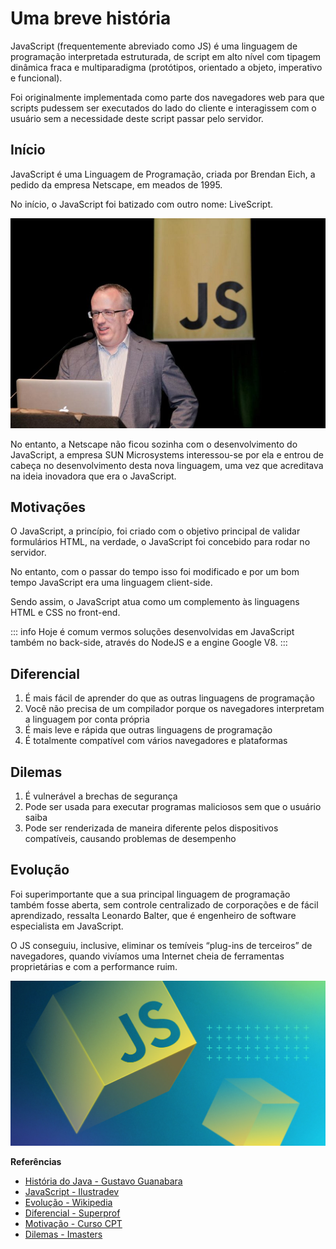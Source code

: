 # Uma breve história

JavaScript (frequentemente abreviado como JS) é uma linguagem de programação interpretada estruturada, de script em alto nível com tipagem dinâmica fraca e multiparadigma (protótipos, orientado a objeto, imperativo e funcional). 

Foi originalmente implementada como parte dos navegadores web para que scripts pudessem ser executados do lado do cliente e interagissem com o usuário sem a necessidade deste script passar pelo servidor.

## Início

JavaScript é uma Linguagem de Programação, criada por Brendan Eich, a pedido da empresa Netscape, em meados de 1995. 

No início, o JavaScript foi batizado com outro nome: LiveScript.

![](../../../assets/img/linguagens/javascript/sobre-1.jpg )

No entanto, a Netscape não ficou sozinha com o desenvolvimento do JavaScript, a empresa SUN Microsystems interessou-se por ela e entrou de cabeça no desenvolvimento desta nova linguagem, uma vez que acreditava na ideia inovadora que era o JavaScript.

## Motivações

O JavaScript, a princípio, foi criado com o objetivo principal de validar formulários HTML, na verdade, o JavaScript foi concebido para rodar no servidor. 

No entanto, com o passar do tempo isso foi modificado e por um bom tempo JavaScript era uma linguagem client-side. 

Sendo assim, o JavaScript atua como um complemento às linguagens HTML e CSS no front-end. 

::: info
Hoje é comum vermos soluções desenvolvidas em JavaScript também no back-side, através do NodeJS e a engine Google V8.
:::
## Diferencial

1. É mais fácil de aprender do que as outras linguagens de programação
1. Você não precisa de um compilador porque os navegadores interpretam a linguagem por conta própria
1. É mais leve e rápida que outras linguagens de programação
1. É totalmente compatível com vários navegadores e plataformas

## Dilemas

1. É vulnerável a brechas de segurança
1. Pode ser usada para executar programas maliciosos sem que o usuário saiba
1. Pode ser renderizada de maneira diferente pelos dispositivos compatíveis, causando problemas de desempenho

## Evolução

Foi superimportante que a sua principal linguagem de programação também fosse aberta, sem controle centralizado de corporações e de fácil aprendizado, ressalta Leonardo Balter, que é engenheiro de software especialista em JavaScript. 

O JS conseguiu, inclusive, eliminar os temíveis “plug-ins de terceiros” de navegadores, quando vivíamos uma Internet cheia de ferramentas proprietárias e com a performance ruim.

![](../../../assets/img/linguagens/javascript/sobre-2.jpg )

**Referências**

* [História do Java - Gustavo Guanabara](https://www.youtube.com/watch?v=sTX0UEplF54&list=PLHz_AreHm4dkI2ZdjTwZA4mPMxWTfNSpR)
* [JavaScript - Ilustradev](https://ilustradev.com.br/o-que-e-javascript-e-para-que-serve/)
* [Evolução - Wikipedia](https://pt.wikipedia.org/wiki/JavaScript)
* [Diferencial - Superprof](https://www.superprof.pt/blog/a-historia-do-curso-javascript/)
* [Motivação - Curso CPT](https://www.cpt.com.br/cursos-informatica-desenvolvimentodesoftwares/artigos/linguagem-de-programacao-javascript-um-breve-historico#:~:text=O%20JavaScript%2C%20a%20princ%C3%ADpio%2C%20foi,%C3%A9%20uma%20linguagem%20Client%2Dside.)
* [Dilemas - Imasters](https://imasters.com.br/)



